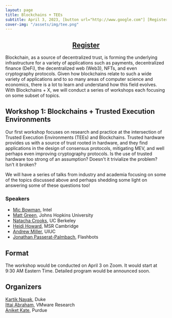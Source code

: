 ```yaml
---
layout: page
title: Blockchains + TEEs
subtitle: April 3, 2023, [button url="http://www.google.com"] [Register](https://forms.gle/ECuUQDyDXqwzktXv8)
cover-img: "/assets/img/tee.png"
---
```


## <div align="center">[Register](https://forms.gle/ECuUQDyDXqwzktXv8)</div>  


Blockchain, as a source of decentralized trust, is forming the underlying infrastructure for a variety of applications such as payments, decentralized finance (DeFi), the decentralized web (Web3), NFTs, and even cryptography protocols. Given how blockchains relate to such a wide variety of applications and to so many areas of computer science and economics, there is a lot to learn and understand how this field evolves. With Blockchains + X, we will conduct a series of workshops each focusing on some subset of topics.
    
## Workshop 1: Blockchains + Trusted Execution Environments
    
Our first workshop focuses on research and practice at the intersection of Trusted Execution Environments (TEEs) and Blockchains. Trusted hardware provides us with a source of trust rooted in hardware, and they find applications in the design of consensus protocols, mitigating MEV, and well perhaps even improving cryptography protocols. Is the use of trusted hardware too strong of an assumption? Doesn't it trivialize the problem? Isn't it broken?

We will have a series of talks from industry and academia focusing on some of the topics discussed above and perhaps shedding some light on answering some of these questions too!

### Speakers
- [Mic Bowman](https://www.intel.com/content/www/us/en/research/researchers/mic-bowman.html), Intel
- [Matt Green](https://isi.jhu.edu/~mgreen/), Johns Hopkins University
- [Natacha Crooks](https://nacrooks.github.io/), UC Berkeley
- [Heidi Howard](https://www.microsoft.com/en-us/research/people/heidihoward/), MSR Cambridge
- [Andrew Miller](https://soc1024.ece.illinois.edu/), UIUC
- [Jonathan Passerat-Palmbach](https://jopasser.at/), Flashbots

## Format 
The workshop would be conducted on April 3 on Zoom. It would start at 9:30 AM Eastern Time. Detailed program would be announced soon.

## Organizers

[Kartik Nayak](https://users.cs.duke.edu/~kartik/), Duke  
[Ittai Abraham](https://research.vmware.com/researchers/ittai-abraham), VMware Research    
[Aniket Kate](https://www.cs.purdue.edu/homes/akate/), Purdue
